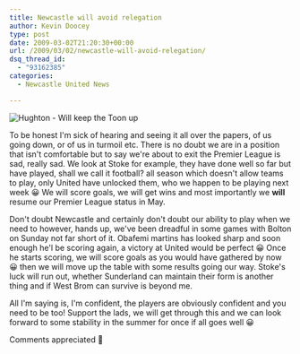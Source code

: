 ```yaml
---
title: Newcastle will avoid relegation
author: Kevin Doocey
type: post
date: 2009-03-02T21:20:30+00:00
url: /2009/03/02/newcastle-will-avoid-relegation/
dsq_thread_id:
  - "93162385"
categories:
  - Newcastle United News

---
```

![Hughton - Will keep the Toon up](http://static.guim.co.uk/sys-images/Football/Pix/pictures/2008/09/23/ChrisHughton460.jpg)

To be honest I'm sick of hearing and seeing it all over the papers, of us going down, or of us in turmoil etc. There is no doubt we are in a position that isn't comfortable but to say we're about to exit the Premier League is sad, really sad. We look at Stoke for example, they have done well so far but have played, shall we call it football? all season which doesn't allow teams to play, only United have unlocked them, who we happen to be playing next week 😀 We will score goals, we will get wins and most importantly we **will** resume our Premier League status in May.

Don't doubt Newcastle and certainly don't doubt our ability to play when we need to however, hands up, we've been dreadful in some games with Bolton on Sunday not far short of it. Obafemi martins has looked sharp and soon enough he'l be scoring again, a victory at United would be perfect 😀 Once he starts scoring, we will score goals as you would have gathered by now 😀 then we will move up the table with some results going our way. Stoke's luck will run out, whether Sunderland can maintain their form is another thing and if West Brom can survive is beyond me.

All I'm saying is, I'm confident, the players are obviously confident and you need to be too! Support the lads, we will get through this and we can look forward to some stability in the summer for once if all goes well 😀

Comments appreciated 🙂
